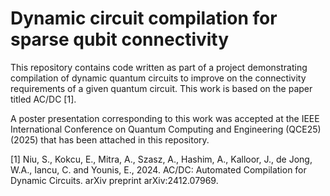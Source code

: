 # Dynamic circuit compilation for sparse qubit connectivity
This repository contains code written as part of a project demonstrating
compilation of dynamic quantum circuits to improve on the connectivity requirements
of a given quantum circuit.
This work is based on the paper titled AC/DC [1].

A poster presentation corresponding to this work was accepted at the
IEEE International Conference on Quantum Computing and Engineering (QCE25) (2025)
that has been attached in this repository.

[1] Niu, S., Kokcu, E., Mitra, A., Szasz, A., Hashim, A., Kalloor, J., de Jong,
W.A., Iancu, C. and Younis, E., 2024. AC/DC: Automated Compilation
for Dynamic Circuits. arXiv preprint arXiv:2412.07969.
